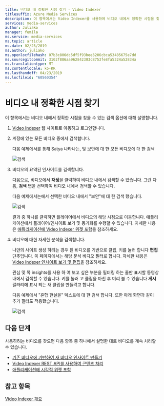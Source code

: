 ```yaml
---
title: 비디오 내 정확한 시점 찾기 - Video Indexer
titlesuffix: Azure Media Services
description: 이 항목에서는 Video Indexer를 사용하여 비디오 내에서 정확한 시점을 찾는 방법을 설명합니다.
services: media-services
author: Juliako
manager: femila
ms.service: media-services
ms.topic: article
ms.date: 02/25/2019
ms.author: juliako
ms.openlocfilehash: 07b3c806dc5df5f93bee3206cbca53485675e7dd
ms.sourcegitcommit: 3102f886aa962842303c8753fe8fa5324a52834a
ms.translationtype: MT
ms.contentlocale: ko-KR
ms.lasthandoff: 04/23/2019
ms.locfileid: "60560354"
---
```

# <a name="find-exact-moments-within-videos"></a>비디오 내 정확한 시점 찾기

이 항목에서는 비디오 내에서 정확한 시점을 찾을 수 있는 검색 옵션에 대해 설명합니다.

1. [Video Indexer](https://www.videoindexer.ai/) 웹 사이트로 이동하고 로그인합니다.
2. 계정에 있는 모든 비디오 중에서 검색합니다.

    다음 예제에서를 통해 Satya 나타나는, 및 보안에 대 한 모든 비디오에 대 한 검색

    ![검색](./media/video-indexer-search/video-indexer-search01.png)
3. 비디오의 요약된 인사이트를 검색합니다.

    다음으로, 비디오에서 **재생**을 클릭하여 비디오 내에서 검색할 수 있습니다. 그런 다음, **검색** 탭을 선택하여 비디오 내에서 검색할 수 있습니다. 

    다음 예제에서는에서 선택한 비디오 내에서 "보안"에 대 한 검색 했습니다.

    ![검색](./media/video-indexer-search/video-indexer-search02.png)

    결과 중 하나를 클릭하면 플레이어에서 비디오의 해당 시점으로 이동합니다. 애플리케이션에서 플레이어/인사이트 보기 및 동기화를 수행할 수 있습니다. 자세한 내용은 [애플리케이션에 Video Indexer 위젯 포함](video-indexer-embed-widgets.md)을 참조하세요. 
4. 비디오에 대한 자세한 분석을 검색합니다.
    
    나만의 사이트 생성 하려는 경우 된 비디오를 기반으로 클립, 키를 눌러 합니다 **편집** 단추입니다. 이 페이지에서는 해당 분석 비디오 필터로 합니다. 자세한 내용은 [Video Indexer 인사이트 보기 및 편집](video-indexer-view-edit.md)을 참조하세요. 

    관심 및 쪽 insights를 사용 하 여 보고 싶은 부분을 필터링 하는 줄만 표시할 동영상 내에서 검색할 수 있습니다. 키를 눌러 고 클립을 마친 후 미리 볼 수 있습니다 **게시** 갤러리에 표시 되는 새 클립을 만들려고 합니다.
    
    다음 예제에서 "혼합 현실을" 텍스트에 대 한 검색 합니다. 또한 아래 화면과 같이 추가 필터도 적용했습니다.
    
    ![검색](./media/video-indexer-search/video-indexer-search03.png)

## <a name="next-steps"></a>다음 단계 

사용하려는 비디오를 찾으면 다음 항목 중 하나에서 설명한 대로 비디오를 계속 처리할 수 있습니다. 

- [기존 비디오에 기반하여 새 비디오 인사이트 만들기](video-indexer-create-new.md)
- [Video Indexer REST API를 사용하여 콘텐츠 처리](video-indexer-use-apis.md)
- [애플리케이션에 시각적 위젯 포함](video-indexer-embed-widgets.md)

## <a name="see-also"></a>참고 항목

[Video Indexer 개요](video-indexer-overview.md)
